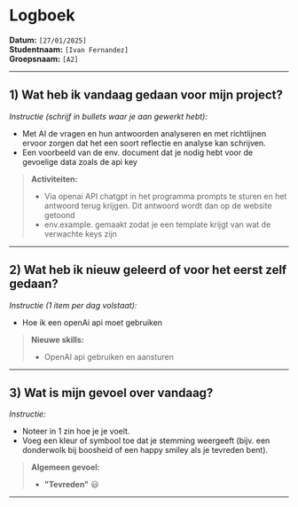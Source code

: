 # Logboek

**Datum:** `[27/01/2025]`  
**Studentnaam:** `[Ivan Fernandez]`  
**Groepsnaam:** `[A2]`

---

## 1) Wat heb ik vandaag gedaan voor mijn project?

*Instructie (schrijf in bullets waar je aan gewerkt hebt):*  
- Met AI de vragen en hun antwoorden analyseren en met richtlijnen ervoor zorgen dat het een soort reflectie en analyse kan schrijven.
- Een voorbeeld van de env. document dat je nodig hebt voor de gevoelige data zoals de api key

> **Activiteiten:**  
> - Via openai API chatgpt in het programma prompts te sturen en het antwoord terug krijgen. Dit antwoord wordt dan op de website getoond
> - env.example. gemaakt zodat je een template krijgt van wat de verwachte keys zijn


---
## 2) Wat heb ik nieuw geleerd of voor het eerst zelf gedaan?

*Instructie (1 item per dag volstaat):*  
- Hoe ik een openAi api moet gebruiken



> **Nieuwe skills:**  
> - OpenAI api gebruiken en aansturen
---

## 3) Wat is mijn gevoel over vandaag?

*Instructie:*  
- Noteer in 1 zin hoe je je voelt.  
- Voeg een kleur of symbool toe dat je stemming weergeeft (bijv. een donderwolk bij boosheid of een happy smiley als je tevreden bent).


> **Algemeen gevoel:**  
> - **"Tevreden"** :smiley:  
>

---

